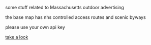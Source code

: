 some stuff related to Massachusetts outdoor advertising

the base map has nhs controlled access routes and scenic byways

please use your own api key

[take a look](http://calvinmetcalf.github.com/oa/base/index.html#lat=42.04113400940814&lng=-71.795654296875&zoom=8)